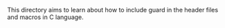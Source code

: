 This directory aims to learn about how to include guard in the header files and macros in C language. 
